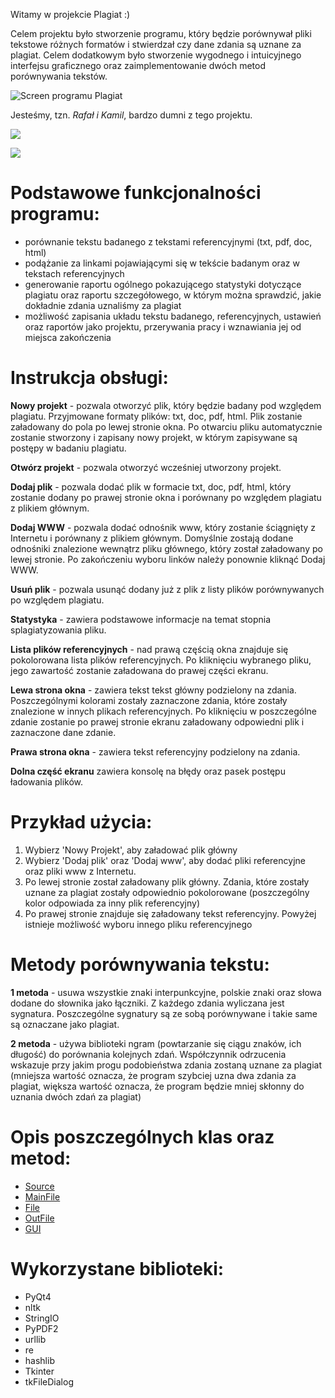 Witamy w projekcie Plagiat :) 

Celem projektu było stworzenie programu, który będzie porównywał pliki tekstowe różnych formatów i stwierdzał czy dane zdania są uznane za plagiat. Celem dodatkowym było stworzenie wygodnego i intuicyjnego interfejsu graficznego oraz zaimplementowanie dwóch metod porównywania tekstów.

![Screen programu Plagiat](http://wrzuc.se/images/53a951d3c1f06.png)

Jesteśmy, tzn. _Rafał i Kamil_, bardzo dumni z tego projektu.

[![](https://fbcdn-profile-a.akamaihd.net/hprofile-ak-xpa1/t1.0-1/c0.0.160.160/p160x160/1527077_747523745270734_902786671_n.jpg)](https://www.facebook.com/rafaellolizotto?fref=ts)

[![](https://fbcdn-profile-a.akamaihd.net/hprofile-ak-xpf1/t1.0-1/c136.0.160.160/p160x160/1486840_10203140153359063_5462384558952645275_n.jpg)](https://www.facebook.com/kamil.rogalski.507)

# Podstawowe funkcjonalności programu:
- porównanie tekstu badanego z tekstami referencyjnymi (txt, pdf, doc, html)
- podążanie za linkami pojawiającymi się w tekście badanym oraz w tekstach referencyjnych
- generowanie raportu ogólnego pokazującego statystyki dotyczące plagiatu oraz raportu szczegółowego, w którym można sprawdzić, jakie dokładnie zdania uznaliśmy za plagiat
- możliwość zapisania układu tekstu badanego, referencyjnych, ustawień oraz raportów jako projektu, przerywania pracy i wznawiania jej od miejsca zakończenia

# Instrukcja obsługi:

**Nowy projekt** - pozwala otworzyć plik, który będzie badany pod względem plagiatu. Przyjmowane formaty plików: txt, doc, pdf, html. Plik zostanie załadowany do pola po lewej stronie okna. Po otwarciu pliku automatycznie zostanie stworzony i zapisany nowy projekt, w którym zapisywane są postępy w badaniu plagiatu.

**Otwórz projekt** - pozwala otworzyć wcześniej utworzony projekt.

**Dodaj plik** - pozwala dodać plik w formacie txt, doc, pdf, html, który zostanie dodany po prawej stronie okna i porównany po względem plagiatu z plikiem głównym.

**Dodaj WWW** - pozwala dodać odnośnik www, który zostanie ściągnięty z Internetu i porównany z plikiem głównym. Domyślnie zostają dodane odnośniki znalezione wewnątrz pliku głównego, który został załadowany po lewej stronie. Po zakończeniu wyboru linków należy ponownie kliknąć Dodaj WWW.

**Usuń plik** - pozwala usunąć dodany już z plik z listy plików porównywanych po względem plagiatu.

**Statystyka** - zawiera podstawowe informacje na temat stopnia splagiatyzowania  pliku.

**Lista plików referencyjnych** - nad prawą częścią okna znajduje się pokolorowana lista plików referencyjnych. Po kliknięciu wybranego pliku, jego zawartość zostanie załadowana do prawej części ekranu.

**Lewa strona okna** - zawiera tekst tekst główny podzielony na zdania. Poszczególnymi kolorami zostały zaznaczone zdania, które zostały znalezione w innych plikach referencyjnych. Po kliknięciu w poszczególne zdanie zostanie po prawej stronie ekranu załadowany odpowiedni plik i zaznaczone dane zdanie.

**Prawa strona okna** - zawiera tekst referencyjny podzielony na zdania.

**Dolna część ekranu** zawiera konsolę na błędy oraz pasek postępu ładowania plików.

# Przykład użycia:
1. Wybierz 'Nowy Projekt', aby załadować plik główny
2. Wybierz 'Dodaj plik' oraz 'Dodaj www', aby dodać pliki referencyjne oraz pliki www z Internetu.
3. Po lewej stronie został załadowany plik główny. Zdania, które zostały uznane za plagiat zostały odpowiednio pokolorowane (poszczególny kolor odpowiada za inny plik referencyjny)
4. Po prawej stronie znajduje się załadowany tekst referencyjny. Powyżej istnieje możliwość wyboru innego pliku referencyjnego


# Metody porównywania tekstu:
**1 metoda** - usuwa wszystkie znaki interpunkcyjne, polskie znaki oraz słowa dodane do słownika jako łączniki. Z każdego zdania wyliczana jest sygnatura. Poszczególne sygnatury są ze sobą porównywane i takie same są oznaczane jako plagiat.

**2 metoda** - używa biblioteki ngram (powtarzanie się ciągu znaków, ich długość) do porównania kolejnych zdań. Współczynnik odrzucenia wskazuje przy jakim progu podobieństwa zdania zostaną uznane za plagiat (mniejsza wartość oznacza, że program szybciej uzna dwa zdania za plagiat, większa wartość oznacza, że program będzie mniej skłonny do uznania dwóch zdań za plagiat)

# Opis poszczególnych klas oraz metod:
* [Source](https://github.com/Vallher/Plagiat/wiki/Klasa-Source)
* [MainFile](https://github.com/Vallher/Plagiat/wiki/Klasa-MainFile)
* [File](https://github.com/Vallher/Plagiat/wiki/Klasa-File)
* [OutFile](https://github.com/Vallher/Plagiat/wiki/Klasa-OutFile)
* [GUI](https://github.com/Vallher/Plagiat/wiki/GUI)

# Wykorzystane biblioteki:
* PyQt4
* nltk
* StringIO
* PyPDF2
* urllib
* re
* hashlib
* Tkinter
* tkFileDialog
